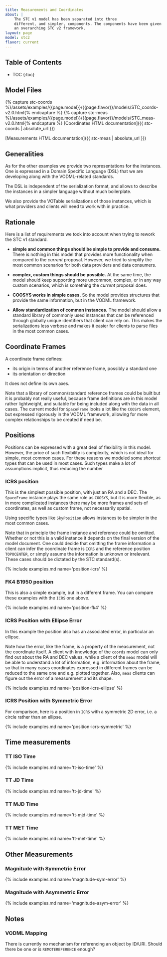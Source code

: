 ```yaml
---
title: Measurements and Coordinates
about: |
    The STC v1 model has been separated into three
    different, and simpler, components. The components have been given a version 2 to clarify that they are part of
    an overarching STC v2 framework.
layout: page
model: stc2
flavor: current
---
```


Table of Contents
-----------------
* TOC
{:toc}

Model Files
-----------

{% capture stc-coords %}/assets/examples/{{page.model}}/{{page.flavor}}/models/STC_coords-v2.0.html{% endcapture %}
{% capture stc-meas %}/assets/examples/{{page.model}}/{{page.flavor}}/models/STC_meas-v2.0.html{% endcapture %}
[Coordinates HTML documentation]({{ stc-coords | absolute_url }})

[Measurements HTML documentation]({{ stc-meas | absolute_url }})

Generalities
------------

As for the other examples we provide two representations for the instances. One is expressed in
a Domain Specific Language (DSL) that we are developing along with the VODML-related standards.

The DSL is independent of the serialization format, and allows to describe the instances
in a simpler language without much boilerplate.

We also provide the VOTable serializations of those instances, which is what providers and
clients will need to work with in practice.

Rationale
---------

Here is a list of requirements we took into account when trying to rework the STC v1 standard.

  * **simple and common things should be simple to provide and consume.** There is nothing in this model that
  provides more functionality when compared to the *current* proposal. However, we tried to simplify the most
  common scenarios for both data providers and data consumers.
  
  * **complex, custom things should be possible.** At the same time, the model should keep supporting more uncommon,
  complex, or in any way custom scenarios, which is something the *current* proposal does.
  
  * **COOSYS works in simple cases.** So the model provides structures that provide the same information, but in
  the VODML framework.
  
  * **Allow standardization of common instances.** The model should allow a standard library of commonly used
  instances that can be referenced through globally unique identifiers that client can rely on. This makes the
  serializations less verbose and makes it easier for clients to parse files in the most common cases.

Coordinate Frames
-----------------

A coordinate frame defines:
  * its origin in terms of another reference frame, possibly a standard one
  * its orientation or direction

It does not define its own axes.

Note that a library of common/standard reference frames could be built but it is probably not really useful, because
frame definitions are in this model rather lightweight, and suitable for being included along with the data in all
cases. The current model for `SpaceFrame` looks a lot like the `COOSYS` element, but expressed rigorously in the VODML
framework, allowing for more complex relationships to be created if need be.

Positions
---------

Positions can be expressed with a great deal of flexibility in this model. However, the price of such flexibility is
complexity, which is not ideal for simple, most common cases. For these reasons we modeled some *shortcut* types
that can be used in most cases. Such types make a lot of assumptions implicit, thus reducing the number 

### ICRS position

This is the simplest possible position, with just an RA and a DEC. The `SpaceFrame` instance plays the same role as
`COOSYS`, but it is more flexible, as in more complicated instances there may be more frames and sets of coordinates,
as well as custom frame, not necessarily spatial.

Using specific types like `SkyPosition` allows instances to be simpler in the most common cases.

Note that in principle the frame instance and reference could be omitted. Whether or not this is a valid instance it
depends on the final version of the model document. One could decide that omitting the frame information a client can
infer the coordinate frame is `ICRS` and the reference position `TOPOCENTER`, or simply assume the information is
unknown or irrelevant. These cases should be dictated by the STC standard(s).

{% include examples.md name='position-icrs' %}

### FK4 B1950 position

This is also a simple example, but in a different frame. You can compare these examples with the `ICRS` one above.

{% include examples.md name='position-fk4' %}

### ICRS Position with Ellipse Error

In this example the position also has an associated error, in particular an ellipse.

Note how the error, like the frame, is a property of the measurement, not the coordinate itself. A client with
knowledge of the `coords` model can only find out about the RA and DEC values, while a client of the `meas` model
will be able to understand a lot of information, e.g. information about the frame, so that in many cases coordinates
expressed in different frames can be reduced to the same one and e.g. plotted together. Also, `meas` clients can figure
out the error of a measurement and its shape.

{% include examples.md name='position-icrs-ellipse' %}

### ICRS Position with Symmetric Error

For comparison, here is a position in `ICRS` with a symmetric 2D error, i.e. a circle rather than an ellipse.

{% include examples.md name='position-icrs-symmetric' %}

Time measurements
-----------------

### TT ISO Time

{% include examples.md name='tt-iso-time' %}

### TT JD Time

{% include examples.md name='tt-jd-time' %}

### TT MJD Time

{% include examples.md name='tt-mjd-time' %}

### TT MET Time

{% include examples.md name='tt-met-time' %}

Other Measurements
------------------

### Magnitude with Symmetric Error

{% include examples.md name='magnitude-sym-error' %}

### Magnitude with Asymmetric Error

{% include examples.md name='magnitude-asym-error' %}

Notes
-----

### VODML Mapping

There is currently no mechanism for referencing an object by ID/URI. Should there be one or is
`REMOTEREFERENCE` enough?